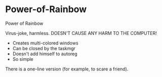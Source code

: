 # Power-of-Rainbow
Power of Rainbow

Virus-joke, harmless.
DOESN'T CAUSE ANY HARM TO THE COMPUTER!

- Creates multi-colored windows
- Can be closed by the taskmgr
- Doesn't add himself to autoreg 
- So simple

There is a one-line version (for example, to scare a friend).
